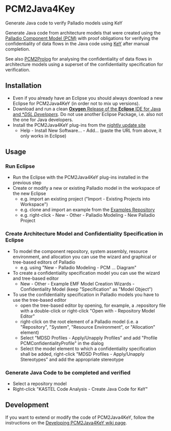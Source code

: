 # PCM2Java4Key
Generate Java code to verify Palladio models using KeY

Generate Java code from architecture models that were created using the [Palladio Component Model (PCM)](http://palladio-simulator.com/) with proof obligations for verifying the confidentiality of data flows in the Java code using [KeY](http://www.key-project.org) after manual completion. 

See also [PCM2Prolog](https://github.com/KASTEL-SCBS/PCM2Prolog) for analysing the confidentiality of data flows in architecture models using a superset of the confidentiality specification for verification.

## Installation
* Even if you already have an Eclipse you should always download a new Eclipse for PCM2Java4KeY (in order not to mix up versions).
* Download and run a clean [**Oxygen** Release of the **Eclipse** IDE for Java and **DSL Developers*](https://www.eclipse.org/downloads/packages/eclipse-ide-java-and-dsl-developers/oxygenr). Do not use another Eclipse Package, i.e. also not the one for Java developers.
* Install the PCM2Java4KeY plug-ins from the [nightly update site](https://kastel-scbs.github.io/updatesite/nightly/pcm2java4key)
  * Help - Install New Software... - Add... (paste the URL from above, it only works in Eclipse)

## Usage
### Run Eclipse 
* Run the Eclipse with the PCM2Java4KeY plug-ins installed in the previous step
* Create or modify a new or existing Palladio model in the workspace of the new Eclipse
  * e.g. import an existing project ("Import - Existing Projects into Workspace")
  * e.g. clone and import an example from the [Examples Repository](https://github.com/KASTEL-SCBS/Examples4SCBS)
  * e.g. right-click - New - Other - Palladio Modeling - New Palladio Project

### Create Architecture Model and Confidentiality Specification in Eclipse
* To model the component repository, system assembly, resource environment, and allocation you can use the wizard and graphical or tree-based editors of Palladio
  * e.g. using "New - Palladio Modeling - PCM ... Diagram"
* To create a confidentiality specification model you can use the wizard and tree-based editor
  * New - Other - Example EMF Model Creation Wizards - Confidentiality Model (keep "Specification" as "Model Object")
* To use the confidentiality specification in Palladio models you have to use the tree-based editor
  * open the tree-based editor by opening, for example, a .repository file with a double-click or right-click "Open with - Repository Model Editor"
  * right-click on the root element of a Palladio model (i.e. a "Repository", "System", "Resource Environment", or "Allocation" element)
  * Select "MDSD Profiles - Apply/Unapply Profiles" and add "Profile PCMConfidentialityProfile" in the dialog
  * Select the model element to which a confidentiality specification shall be added, right-click "MDSD Profiles - Apply/Unapply Stereotypes" and add the appropriate stereotype
  
### Generate Java Code to be completed and verified
* Select a repository model
* Right-click "KASTEL Code Analysis - Create Java Code for KeY"

## Development
If you want to extend or modify the code of PCM2Java4KeY, follow the instructions on the [Developing PCM2Java4KeY wiki page](https://github.com/KASTEL-SCBS/PCM2Java4Key/wiki/Developing-PCM2Java4KeY).
